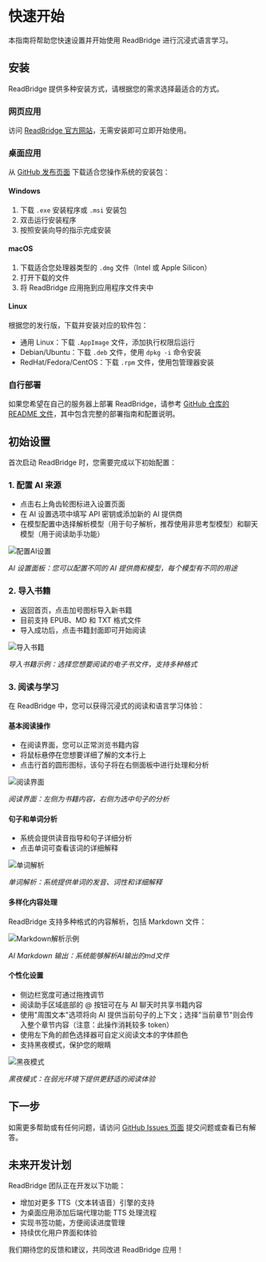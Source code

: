 # 快速开始

本指南将帮助您快速设置并开始使用 ReadBridge 进行沉浸式语言学习。

## 安装

ReadBridge 提供多种安装方式，请根据您的需求选择最适合的方式。

### 网页应用

访问 [ReadBridge 官方网站](https://readbridge.cc)，无需安装即可立即开始使用。

### 桌面应用

从 [GitHub 发布页面](https://github.com/WindChimeEcho/read-bridge/releases) 下载适合您操作系统的安装包：

#### Windows

1. 下载 `.exe` 安装程序或 `.msi` 安装包
2. 双击运行安装程序
3. 按照安装向导的指示完成安装

#### macOS

1. 下载适合您处理器类型的 `.dmg` 文件（Intel 或 Apple Silicon）
2. 打开下载的文件
3. 将 ReadBridge 应用拖到应用程序文件夹中

#### Linux

根据您的发行版，下载并安装对应的软件包：
- 通用 Linux：下载 `.AppImage` 文件，添加执行权限后运行
- Debian/Ubuntu：下载 `.deb` 文件，使用 `dpkg -i` 命令安装
- RedHat/Fedora/CentOS：下载 `.rpm` 文件，使用包管理器安装

### 自行部署

如果您希望在自己的服务器上部署 ReadBridge，请参考 [GitHub 仓库的 README 文件](https://github.com/WindChimeEcho/read-bridge)，其中包含完整的部署指南和配置说明。

## 初始设置

首次启动 ReadBridge 时，您需要完成以下初始配置：

### 1. 配置 AI 来源

- 点击右上角齿轮图标进入设置页面
- 在 AI 设置选项中填写 API 密钥或添加新的 AI 提供商
- 在模型配置中选择解析模型（用于句子解析，推荐使用非思考型模型）和聊天模型（用于阅读助手功能）

![配置AI设置](../assets/images/配置ai.png)

*AI 设置面板：您可以配置不同的 AI 提供商和模型，每个模型有不同的用途*

### 2. 导入书籍

- 返回首页，点击加号图标导入新书籍
- 目前支持 EPUB、MD 和 TXT 格式文件
- 导入成功后，点击书籍封面即可开始阅读

![导入书籍](../assets/images/导入书籍.png)

*导入书籍示例：选择您想要阅读的电子书文件，支持多种格式*

### 3. 阅读与学习

在 ReadBridge 中，您可以获得沉浸式的阅读和语言学习体验：

#### 基本阅读操作

- 在阅读界面，您可以正常浏览书籍内容
- 将鼠标悬停在您想要详细了解的文本行上
- 点击行首的圆形图标，该句子将在右侧面板中进行处理和分析

![阅读界面](../assets/images/句子解析参考.png)

*阅读界面：左侧为书籍内容，右侧为选中句子的分析*

#### 句子和单词分析

- 系统会提供读音指导和句子详细分析
- 点击单词可查看该词的详细解释

![单词解析](../assets/images/单词解析.png)

*单词解析：系统提供单词的发音、词性和详细解释*

#### 多样化内容处理

ReadBridge 支持多种格式的内容解析，包括 Markdown 文件：

![Markdown解析示例](../assets/images/md处理示例.png)

*AI Markdown 输出：系统能够解析AI输出的md文件*

#### 个性化设置

- 侧边栏宽度可通过拖拽调节
- 阅读助手区域底部的 @ 按钮可在与 AI 聊天时共享书籍内容
- 使用"周围文本"选项将向 AI 提供当前句子的上下文；选择"当前章节"则会传入整个章节内容（注意：此操作消耗较多 token）
- 使用左下角的颜色选择器可自定义阅读文本的字体颜色
- 支持黑夜模式，保护您的眼睛

![黑夜模式](../assets/images/黑夜模式.png)

*黑夜模式：在弱光环境下提供更舒适的阅读体验*

## 下一步

<!-- 完成基本设置后，您可以探索 ReadBridge 的更多高级功能：

- [个性化设置](./personalization.md)
- [高级功能](./advanced-features.md)
- [常见问题](./faq.md) -->

如需更多帮助或有任何问题，请访问 [GitHub Issues 页面](https://github.com/WindChimeEcho/read-bridge/issues) 提交问题或查看已有解答。

## 未来开发计划

ReadBridge 团队正在开发以下功能：

- 增加对更多 TTS（文本转语音）引擎的支持
- 为桌面应用添加后端代理功能 TTS 处理流程
- 实现书签功能，方便阅读进度管理
- 持续优化用户界面和体验

我们期待您的反馈和建议，共同改进 ReadBridge 应用！
